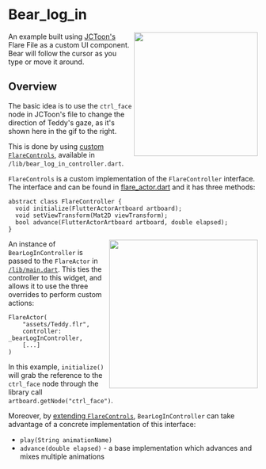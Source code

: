 # Bear_log_in

<img align="right" src="https://i.imgur.com/hJU9Obt.gif" height="250">

An example built using [JCToon's](https://www.2dimensions.com/a/JuanCarlos/files/flare/teddy/preview) Flare File as a custom UI component. <br/>
Bear will follow the cursor as you type or move it around.

## Overview

The basic idea is to use the `ctrl_face` node in JCToon's file to change the direction of Teddy's gaze, as it's shown here in the gif to the right.

This is done by using [custom `FlareControls`](lib/bear_log_in_controller.dart), available in `/lib/bear_log_in_controller.dart`.

`FlareControls` is a custom implementation of the `FlareController` interface. <br/>The interface and can be found in [flare_actor.dart](../../lib/flare_actor.dart#L13-L17) and it has three methods:

```
abstract class FlareController {
  void initialize(FlutterActorArtboard artboard);
  void setViewTransform(Mat2D viewTransform);
  bool advance(FlutterActorArtboard artboard, double elapsed);
}
```

<img align="right" src="https://i.imgur.com/WdjurVo.gif" width="300" />

An instance of `BearLogInController` is passed to the `FlareActor` in [`/lib/main.dart`](lib/main.dart#L77). This ties the controller to this widget, and allows it to use the three overrides to perform custom actions:

```
FlareActor(
    "assets/Teddy.flr",
    controller: _bearLogInController,
    [...]
)
```

In this example, `initialize()` will grab the reference to the `ctrl_face` node through the library call `artboard.getNode("ctrl_face")`.

Moreover, by [extending `FlareControls`](../../lib/flare_actor.dart#L462), `BearLogInController` can take advantage of a concrete implementation of this interface:
- `play(String animationName)`
- `advance(double elapsed)` - a base implementation which advances and mixes multiple animations

